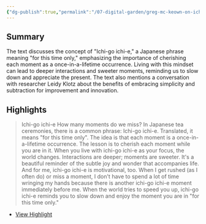 ```yaml
---
{"dg-publish":true,"permalink":"/07-digital-garden/greg-mc-keown-on-ichi-go-ichi-e/","tags":["readwise","ath","philosophy"],"updated":"2025-04-05T14:37:15.731-07:00"}
---
```


## Summary
The text discusses the concept of "Ichi-go ichi-e," a Japanese phrase meaning "for this time only," emphasizing the importance of cherishing each moment as a once-in-a-lifetime occurrence. Living with this mindset can lead to deeper interactions and sweeter moments, reminding us to slow down and appreciate the present. The text also mentions a conversation with researcher Leidy Klotz about the benefits of embracing simplicity and subtraction for improvement and innovation.

## Highlights

> Ichi-go ichi-e
> How many moments do we miss?
> In Japanese tea ceremonies, there is a common phrase: Ichi-go ichi-e.
> Translated, it means "for this time only". The idea is that each moment is a once-in-a-lifetime occurrence.
> The lesson is to cherish each moment while you are in it.
> When you live with ichi-go ichi-e as your focus, the world changes. Interactions are deeper; moments are sweeter. It's a beautiful reminder of the subtle joy and wonder that accompanies life.
> And for me, ichi-go ichi-e is motivational, too. When I get rushed (as I often do) or miss a moment, I don't have to spend a lot of time wringing my hands because there is another ichi-go ichi-e moment immediately before me.
> When the world tries to speed you up, ichi-go ichi-e reminds you to slow down and enjoy the moment you are in "for this time only."

 * [View Highlight](https://read.readwise.io/read/01jqvfqbravxtgy0jz8nsv9hzs)
